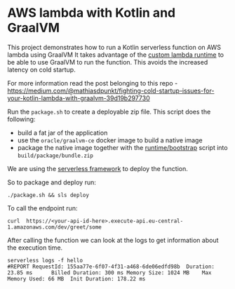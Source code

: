 # AWS lambda with Kotlin and GraalVM

This project demonstrates how to run a Kotlin serverless function on AWS lambda using GraalVM
It takes advantage of the  [custom lambda runtime](https://docs.aws.amazon.com/lambda/latest/dg/runtimes-custom.html) to be able to use GraalVM to run the function.
This avoids the increased latency on cold startup.

For more information read the post belonging to this repo - https://medium.com/@mathiasdpunkt/fighting-cold-startup-issues-for-your-kotlin-lambda-with-graalvm-39d19b297730

Run the `package.sh` to create a deployable zip file. This script does the following:

- build a fat jar of the application
- use the `oracle/graalvm-ce` docker image to build a native image
- package the native image together with the [runtime/bootstrap](bootstrap) script into `build/package/bundle.zip`

We are using the [serverless framework](https://serverless.com/) to deploy the function.

So to package and deploy run:

```
./package.sh && sls deploy
```

To call the endpoint run:

```
curl  https://<your-api-id-here>.execute-api.eu-central-1.amazonaws.com/dev/greet/some
```

After calling the function we can look at the logs to get information about the execution time.

```
serverless logs -f hello
#REPORT RequestId: 155aa77e-6f07-4f31-a468-6de06edfd98b  Duration: 23.85 ms      Billed Duration: 300 ms Memory Size: 1024 MB    Max Memory Used: 66 MB  Init Duration: 178.22 ms     
```
